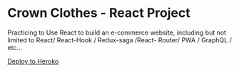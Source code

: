 # Crown Clothes - React Project

Practicing to Use React to build an e-commerce website, including but not limited to React/ React-Hook / Redux-saga /React- Router/ PWA / GraphQL / etc...

[Deploy to Heroko](https://crwn-clothes-tacchuang.herokuapp.com/)